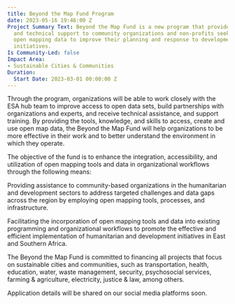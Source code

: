 ```yaml
---
title: Beyond the Map Fund Program
date: 2023-05-16 19:46:00 Z
Project Summary Text: Beyond the Map Fund is a new program that provides financial
  and technical support to community organizations and non-profits seeking to integrate
  open mapping data to improve their planning and response to development and humanitarian
  initiatives.
Is Community-Led: false
Impact Area:
- Sustainable Cities & Communities
Duration:
  Start Date: 2023-03-01 00:00:00 Z
---
```


Through the program, organizations will be able to work closely with the ESA hub team to improve access to open data sets, build partnerships with organizations and experts, and receive technical assistance, and support training.  By providing the tools, knowledge, and skills to access, create and use open map data, the Beyond the Map Fund will help organizations to be more effective in their work and to better understand the environment in which they operate.

The objective of the fund is to enhance the integration, accessibility, and utilization of open mapping tools and data in organizational workflows through the following means:

Providing assistance to community-based organizations in the humanitarian and development sectors to address targeted challenges and data gaps across the region by employing open mapping tools, processes, and infrastructure.

Facilitating the incorporation of open mapping tools and data into existing programming and organizational workflows to promote the effective and efficient implementation of humanitarian and development initiatives in East and Southern Africa.

The Beyond the Map Fund is committed to financing all projects that focus on sustainable cities and communities, such as transportation, health, education, water, waste management, security, psychosocial services, farming & agriculture, electricity, justice & law, among others.

Application details will be shared on our social media platforms soon.